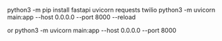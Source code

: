 python3 -m pip install fastapi uvicorn requests twilio
python3 -m uvicorn main:app --host 0.0.0.0 --port 8000 --reload

or
python3 -m uvicorn main:app --host 0.0.0.0 --port 8000


